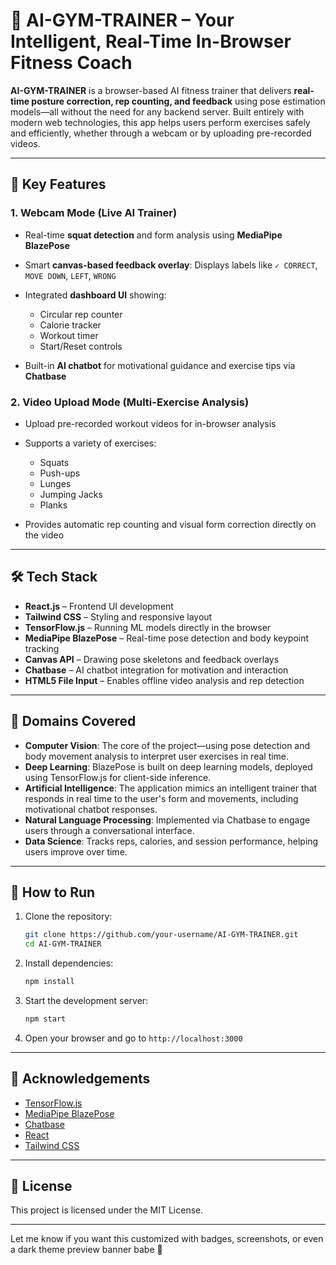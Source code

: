 # 💪 AI-GYM-TRAINER – Your Intelligent, Real-Time In-Browser Fitness Coach

**AI-GYM-TRAINER** is a browser-based AI fitness trainer that delivers **real-time posture correction, rep counting, and feedback** using pose estimation models—all without the need for any backend server. Built entirely with modern web technologies, this app helps users perform exercises safely and efficiently, whether through a webcam or by uploading pre-recorded videos.

---

## 🧠 Key Features

### 1. **Webcam Mode (Live AI Trainer)**

* Real-time **squat detection** and form analysis using **MediaPipe BlazePose**
* Smart **canvas-based feedback overlay**: Displays labels like `✓ CORRECT`, `MOVE DOWN`, `LEFT`, `WRONG`
* Integrated **dashboard UI** showing:

  * Circular rep counter
  * Calorie tracker
  * Workout timer
  * Start/Reset controls
* Built-in **AI chatbot** for motivational guidance and exercise tips via **Chatbase**

### 2. **Video Upload Mode (Multi-Exercise Analysis)**

* Upload pre-recorded workout videos for in-browser analysis
* Supports a variety of exercises:

  * Squats
  * Push-ups
  * Lunges
  * Jumping Jacks
  * Planks
* Provides automatic rep counting and visual form correction directly on the video

---

## 🛠️ Tech Stack

* **React.js** – Frontend UI development
* **Tailwind CSS** – Styling and responsive layout
* **TensorFlow\.js** – Running ML models directly in the browser
* **MediaPipe BlazePose** – Real-time pose detection and body keypoint tracking
* **Canvas API** – Drawing pose skeletons and feedback overlays
* **Chatbase** – AI chatbot integration for motivation and interaction
* **HTML5 File Input** – Enables offline video analysis and rep detection

---

## 🧩 Domains Covered

* **Computer Vision**: The core of the project—using pose detection and body movement analysis to interpret user exercises in real time.
* **Deep Learning**: BlazePose is built on deep learning models, deployed using TensorFlow\.js for client-side inference.
* **Artificial Intelligence**: The application mimics an intelligent trainer that responds in real time to the user's form and movements, including motivational chatbot responses.
* **Natural Language Processing**: Implemented via Chatbase to engage users through a conversational interface.
* **Data Science**: Tracks reps, calories, and session performance, helping users improve over time.

---

## 🚀 How to Run

1. Clone the repository:

   ```bash
   git clone https://github.com/your-username/AI-GYM-TRAINER.git
   cd AI-GYM-TRAINER
   ```

2. Install dependencies:

   ```bash
   npm install
   ```

3. Start the development server:

   ```bash
   npm start
   ```

4. Open your browser and go to `http://localhost:3000`

---

## 🙌 Acknowledgements

* [TensorFlow.js](https://www.tensorflow.org/js)
* [MediaPipe BlazePose](https://google.github.io/mediapipe/solutions/pose.html)
* [Chatbase](https://www.chatbase.co/)
* [React](https://reactjs.org/)
* [Tailwind CSS](https://tailwindcss.com/)

---

## 📌 License

This project is licensed under the MIT License.

---

Let me know if you want this customized with badges, screenshots, or even a dark theme preview banner babe 🌟



